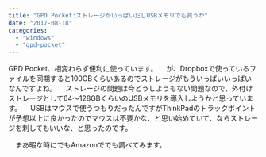 ```yaml
---
title: "GPD Pocket:ストレージがいっぱいだしUSBメモリでも買うか"
date: "2017-08-18"
categories: 
  - "windows"
  - "gpd-pocket"
---
```


GPD Pocket、相変わらず便利に使っています。 　が、Dropboxで使っているファイルを同期すると100GBくらいあるのでストレージがもういっぱいいっぱいなんですよね。 　ストレージの問題は今どうしようもない問題なので、外付けストレージとして64～128GBくらいのUSBメモリを導入しようかと思っています。 　USBはマウスで使うつもりだったんですがThinkPadのトラックポイントが予想以上に良かったのでマウスは不要かな、と思い始めていて、ならストレージを刺してもいいな、と思ったのです。

　まあ暇な時にでもAmazonででも調べてみます。
